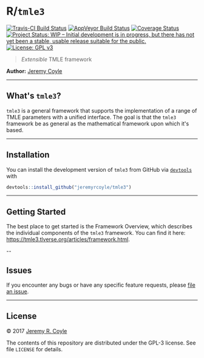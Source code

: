 
<!-- README.md is generated from README.Rmd. Please edit that file -->
R/`tmle3`
=========

[![Travis-CI Build Status](https://travis-ci.org/jeremyrcoyle/tmle3.svg?branch=master)](https://travis-ci.org/jeremyrcoyle/tmle3) [![AppVeyor Build Status](https://ci.appveyor.com/api/projects/status/github/jeremyrcoyle/tmle3?branch=master&svg=true)](https://ci.appveyor.com/project/jeremyrcoyle/tmle3) [![Coverage Status](https://img.shields.io/codecov/c/github/jeremyrcoyle/tmle3/master.svg)](https://codecov.io/github/jeremyrcoyle/tmle3?branch=master) [![Project Status: WIP – Initial development is in progress, but there has not yet been a stable, usable release suitable for the public.](http://www.repostatus.org/badges/latest/wip.svg)](http://www.repostatus.org/#wip) [![License: GPL v3](https://img.shields.io/badge/License-GPL%20v3-blue.svg)](http://www.gnu.org/licenses/gpl-3.0)

> *Extensible* TMLE framework

**Author:** [Jeremy Coyle](https://github.com/jeremyrcoyle)

------------------------------------------------------------------------

What's `tmle3`?
---------------

`tmle3` is a general framework that supports the implementation of a range of TMLE parameters with a unified interface. The goal is that the `tmle3` framework be as general as the mathematical framework upon which it's based.

------------------------------------------------------------------------

Installation
------------

You can install the development version of `tmle3` from GitHub via [`devtools`](https://www.rstudio.com/products/rpackages/devtools/) with

``` r
devtools::install_github("jeremyrcoyle/tmle3")
```

------------------------------------------------------------------------

Getting Started
---------------

The best place to get started is the Framework Overview, which describes the individual components of the `tmle3` framework. You can find it here: <https://tmle3.tlverse.org/articles/framework.html>.

--

Issues
------

If you encounter any bugs or have any specific feature requests, please [file an issue](https://github.com/jeremyrcoyle/tmle3/issues).

------------------------------------------------------------------------

License
-------

© 2017 [Jeremy R. Coyle](https://github.com/jeremyrcoyle)

The contents of this repository are distributed under the GPL-3 license. See file `LICENSE` for details.
